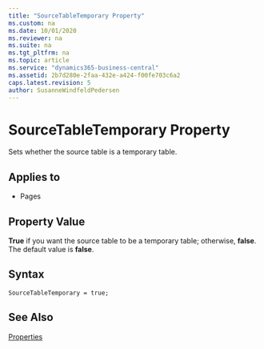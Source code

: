 ```yaml
---
title: "SourceTableTemporary Property"
ms.custom: na
ms.date: 10/01/2020
ms.reviewer: na
ms.suite: na
ms.tgt_pltfrm: na
ms.topic: article
ms.service: "dynamics365-business-central"
ms.assetid: 2b7d280e-2faa-432e-a424-f00fe703c6a2
caps.latest.revision: 5
author: SusanneWindfeldPedersen
---
```


 

# SourceTableTemporary Property
Sets whether the source table is a temporary table.  
  
## Applies to  
  
-   Pages  
  
## Property Value  
 **True** if you want the source table to be a temporary table; otherwise, **false**. The default value is **false**.

## Syntax
```
SourceTableTemporary = true;
```

## See Also
 [Properties](devenv-properties.md)   